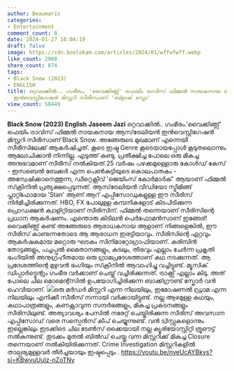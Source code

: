```yaml
---
author: Beaumaris
categories:
- Entertainment
comment_count: 0
date: 2024-01-27 16:04:19
draft: false
image: https://cdn.boolokam.com/articles/2024/01/wffwfwff.webp
like_count: 2968
share_count: 874
tags:
- Black Snow (2023)
- ENGLISH
title: ഒറ്റവാക്കിൽ.. ഗംഭീരം, 'വൈക്കിങ്ങ്സ്' ഫെയിം ട്രാവിസ് ഫിമ്മൽ നായകനായ ആസ്‌ട്രേലിയൻ
  ഇൻവെസ്റ്റിഗേഷൻ മിസ്റ്ററി സീരീസാണ് 'ബ്ളാക് സ്നോ'
view_count: 58449
---
```


**Black Snow (2023) English** **Jaseem Jazi** ഒറ്റവാക്കിൽ.. ഗംഭീരം.'വൈക്കിങ്ങ്സ്' ഫെയിം ട്രാവിസ് ഫിമ്മൽ നായകനായ ആസ്‌ട്രേലിയൻ ഇൻവെസ്റ്റിഗേഷൻ മിസ്റ്ററി സീരീസാണ് Black Snow. അങ്ങേരുടെ മുഖമാണ് എന്നെയീ സീരീസിലേക്ക് ആകർഷിച്ചത്. കൂടെ ഇഷ്ട Genre കൂടെയായപ്പോൾ കൂടുതലൊന്നും ആലോചിക്കാൻ നിന്നില്ല. എടുത്ത് കണ്ടു. പ്രതീക്ഷിച്ച പോലെ ഒരു മികച്ച അനുഭവമാണ് സീരീസ് നൽകിയത്.25 വർഷം പഴക്കമുള്ളൊരു കോൾഡ് കേസ് - ഇസബെൽ ബേക്കർ എന്ന പെൺകുട്ടിയുടെ കൊലപാതകം - അന്വേഷിക്കാനെത്തുന്ന, ഡീറ്റെക്റ്റീവ് 'ജെയിംസ് കോർമാർക്' ആയാണ് ഫിമ്മൽ സ്‌ക്രീനിൽ പ്രത്യക്ഷപ്പെടുന്നത്. ആസ്‌ട്രേലിയൻ വീഡിയോ സ്ട്രീമിങ്ങ് പ്ലാറ്റ്ഫോമായ 'Stan' ആണ് ആറ് എപ്പിസോഡുകളുള്ള ഈ സീരിസ് നിർമിച്ചിരിക്കുന്നത്. HBO, FX പോലുള്ള കമ്പനികളോട് കിടപിടിക്കുന്ന പ്രൊഡക്ഷൻ ക്വാളിറ്റിയാണ് സീരിസിന്. ഫിമ്മൽ തന്നെയാണ് സീരിസിന്റെ പ്രധാന ആകർഷണം. എന്തൊരു കിടിലൻ പെർഫോമൻസാണ് ഇങ്ങേര്! വൈക്കിങ്ങ്സ് കണ്ട് അങ്ങേരുടെ ആരാധകനായ ആളാണ് നിങ്ങളെങ്കിൽ, ഈ സീരിസ് കാണുന്നതോടെ ആ ആരാധന ഇരട്ടിയാവും. സീരിസിന്റെ ഏറ്റവും ആകർഷകമായ മറ്റൊരു ഘടകം സിനിമാറ്റോഗ്രാഫിയാണ്. കരിമ്പിൻ തോട്ടങ്ങളും, പച്ചപ്പുൽ മൈതാനങ്ങളും, കടലും, തീരവും എല്ലാം ചേർന്ന പ്രകൃതി ഭംഗിയിൽ അനുഗ്രഹീതമായ ഒരു ഗ്രാമപ്രദേശത്താണ് കഥ നടക്കുന്നത്. ആ പ്രദേശത്തിന്റെ മുഴുവൻ ഭംഗിയും സ്‌ക്രീനിൽ ആവാഹിച്ചു വച്ചിട്ടുണ്ട്. മ്യൂസിക് ഡിപ്പാർട്മെന്റും ഗംഭീര വർക്കാണ് ചെയ്ത് വച്ചിരിക്കുന്നത്. ട്രാക്ക്സ് എല്ലാം കിടു. അത് പോലെ ചില മൊമെന്റ്സിൽ ഉപയോഗിച്ചിരിക്കുന്ന ബാക്ക്ഗ്രൗണ്ട് സ്കോർ വൻ ഹെവിയാണ്. ![](https://cdn.boolokam.com/articles/2024/01/wffwfwff.webp)ഒരു മർഡർ മിസ്റ്ററി എന്ന നിലയിലും, ഇമോഷണൽ ഡ്രാമ എന്ന നിലയിലും എനിക്കീ സീരീസ് നന്നായി വർക്കായിട്ടുണ്ട്. നല്ല ആഴമുള്ള കഥയും, കഥാപാത്രങ്ങളും, കണക്റ്റാവുന്ന സന്ദർഭങ്ങളും, മികച്ച പ്രകടനങ്ങളും സീരിസിലുണ്ട്. അത്യാവശ്യം പേസിൽ നരേറ്റ് ചെയ്തിരിക്കുന്ന സീരിസ് അവസാന എപ്പിസോഡ് വരെ സസ്പെൻസ് കീപ് ചെയ്യുന്നുണ്ട്. വൻ ട്വിസ്റ്റുകളൊന്നും ഇല്ലെങ്കിലും ഇടക്കിടെ ചില ടേൺസ് ഒക്കെയായി നല്ല ക്യൂരിയോസ്റ്റിറ്റി ത്രൂഔട്ട്‌ നൽകുന്നുണ്ട്. തുടക്കം മുതൽ ബിൽഡ് ചെയ്തു വന്ന മിസ്റ്ററിക്ക് മികച്ച Closure തന്നെയാണ് നൽകിയിരിക്കുന്നത്. Crime Investigation മിസ്റ്ററികളിൽ താല്പര്യമുള്ളവർ തീർച്ചയായും ഇഷ്ടപ്പെടും . https://youtu.be/nyeUcAYBkys?si=KBwvuUuIz-nZoTNy